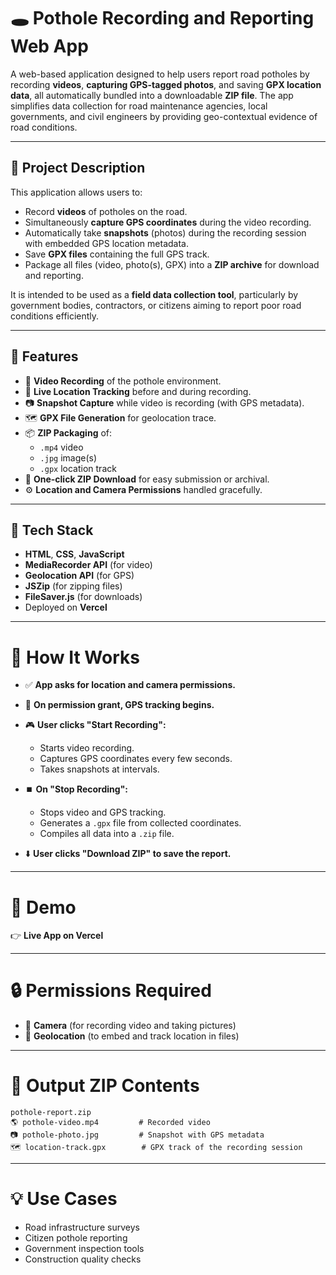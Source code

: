 # 🕳️ Pothole Recording and Reporting Web App

A web-based application designed to help users report road potholes by recording **videos**, **capturing GPS-tagged photos**, and saving **GPX location data**, all automatically bundled into a downloadable **ZIP file**. The app simplifies data collection for road maintenance agencies, local governments, and civil engineers by providing geo-contextual evidence of road conditions.

---

## 📌 Project Description

This application allows users to:
- Record **videos** of potholes on the road.
- Simultaneously **capture GPS coordinates** during the video recording.
- Automatically take **snapshots** (photos) during the recording session with embedded GPS location metadata.
- Save **GPX files** containing the full GPS track.
- Package all files (video, photo(s), GPX) into a **ZIP archive** for download and reporting.

It is intended to be used as a **field data collection tool**, particularly by government bodies, contractors, or citizens aiming to report poor road conditions efficiently.

---

## 🚀 Features

- 🎥 **Video Recording** of the pothole environment.
- 📍 **Live Location Tracking** before and during recording.
- 📷 **Snapshot Capture** while video is recording (with GPS metadata).
- 🗺️ **GPX File Generation** for geolocation trace.
- 📦 **ZIP Packaging** of:
  - `.mp4` video
  - `.jpg` image(s)
  - `.gpx` location track
- 💾 **One-click ZIP Download** for easy submission or archival.
- ⚙️ **Location and Camera Permissions** handled gracefully.

---

## 🧰 Tech Stack

- **HTML**, **CSS**, **JavaScript**
- **MediaRecorder API** (for video)
- **Geolocation API** (for GPS)
- **JSZip** (for zipping files)
- **FileSaver.js** (for downloads)
- Deployed on **Vercel**

---

# 🔧 How It Works

* ✅ **App asks for location and camera permissions.**

* 📍 **On permission grant, GPS tracking begins.**

* 🎮 **User clicks "Start Recording":**

  * Starts video recording.
  * Captures GPS coordinates every few seconds.
  * Takes snapshots at intervals.

* ⏹️ **On "Stop Recording":**

  * Stops video and GPS tracking.
  * Generates a `.gpx` file from collected coordinates.
  * Compiles all data into a `.zip` file.

* ⬇️ **User clicks "Download ZIP" to save the report.**

---

# 📲 Demo

👉 **Live App on Vercel**

---

# 🔒 Permissions Required

* 🎥 **Camera** (for recording video and taking pictures)
* 📍 **Geolocation** (to embed and track location in files)

---

# 📁 Output ZIP Contents

```plaintext
pothole-report.zip
🌎 pothole-video.mp4         # Recorded video
📷 pothole-photo.jpg         # Snapshot with GPS metadata
🗺️ location-track.gpx        # GPX track of the recording session
```

---

# 💡 Use Cases

* Road infrastructure surveys
* Citizen pothole reporting
* Government inspection tools
* Construction quality checks

